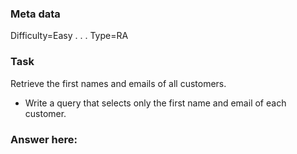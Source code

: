 ### Meta data <!--Please dont edit these fields-->
Difficulty=Easy
.
.
.
Type=RA <!--Either RA (Relational Algebra) or TXT (text)-->

### Task
Retrieve the first names and emails of all customers.
- Write a query that selects only the first name and email of each customer.



### Answer here:
